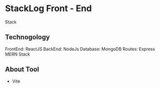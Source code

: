 # StackLog Front - End

Stack

## Technogology

FrontEnd: ReactJS
BackEnd: NodeJs
Database: MongoDB
Routes: Express
MERN Stack

## About Tool
- Vite
